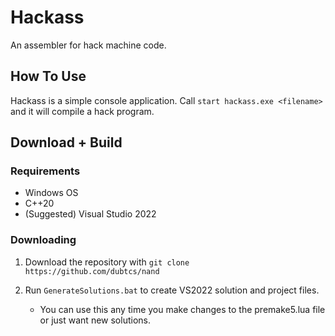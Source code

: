 
# Hackass

An assembler for hack machine code.

## How To Use

Hackass is a simple console application. Call `start hackass.exe <filename>` and it will compile a hack program.

## Download + Build

### Requirements 

 - Windows OS
 - C++20
 - (Suggested) Visual Studio 2022

### Downloading 

1. Download the repository with `git clone https://github.com/dubtcs/nand`

2. Run `GenerateSolutions.bat` to create VS2022 solution and project files.
    - You can use this any time you make changes to the premake5.lua file or just want new solutions.
